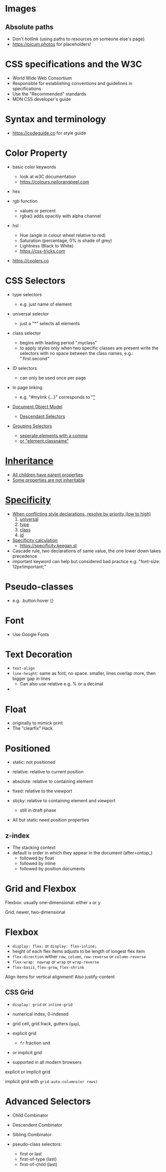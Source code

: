 # Images

## Absolute paths

* Don't _hotlink_ (using paths to resources on someone else's page)
* https://picum.photos for placeholders!

# CSS specifications and the W3C

* World Wide Web Consortium
* Responsible for establishing conventions and guidelines in
  specifications
* Use the "Recommended" standards
* MDN CSS developer's guide

# Syntax and terminology

* https://codeguide.co for style guide

# Color Property

* basic color keywords
  * look at w3C documentation
  * https://colours.neilorangpeel.com
* hex
* rgb function
  * values or percent
  * rgba() adds opacitiy with alpha channel

* hsl
  * Hue (angle in colour wheel relative to red)
  * Saturation (percentage, 0% is shade of grey)
  * Lightness (Black to White)
  * https://css-tricks.com

* https://coolers.co

# CSS Selectors

* type selectors
  * e.g. just name of element
  
* universal selector
  * just a "*" selects all elements

* class selector
  * begins with leading period ".myclass"
  * to apply styles only when two specific classes are present
    write the selectors with no space between the class names,
    e.g.: ".first.second"

* ID selectors
  * can only be used once per page

* In page linking
  * e.g. "#mylink {...}" corresponds to "<a href="#mylink">"

* Document Object Model

  * Descendant Selectors

* Grouping Selectors
  * seperate elements with a comma
  * or "element.classname"

# Inheritance
  * All children have parent properties
  * Some properties are not inheritable

# Specificity
  * When conflicting style declarations, resolve by priority (low to high)
    1. universal
    2. type
    3. class
    4. id
  * Specificity calculation
    * https://specificity.keegan.st
  * Cascade rule, two declarations of same value, the one lower
    down takes precedence
  * important keyword can help but considered bad practice
    e.g. "font-size: 12px!important;"

# Pseudo-classes

* e.g. .button:hover {}
# Font

* Use Google Fonts

# Text Decoration

* `text-align`
* `line-height`: same as font, no space. smaller, lines overlap
  more, then bigger gap in lines
  * Can also use relative e.g. % or a decimal
* 

# Float

* originally to mimick print
* The "clearfix" Hack

# Positioned

* static: not positioned
* relative: relative to current position
* absolute: relative to containing element
* fixed: relative to the viewport
* sticky: relative to containing element and viewport
  * still in draft phase


* All but static need position properties

## z-index

* The stacking context
* default is order in which they appear in the document (after=ontop_)
  * followed by float
  * followed by inline
  * followed by position documents


# Grid and Flexbox

Flexbox: usually one-dimensional: either x or y

Grid: newer, two-dimensional

# Flexbox

* `display: flex;` or `display: flex-inline;`
* height of each flex items adjusts to be length of longest flex item
* `flex-direction` wither `row`, `column`, `row-reverse` or `column-reverse`
* `flex-wrap: nowrap` or `wrap` or `wrap-reverse`
* `flex-basis`, `flex-grow`, `flex-shrink`

Align items for vertical alignment!
Also justify-content

## CSS Grid

* `display: grid` or `inline-grid`
* numerical index, 0-indexed
* grid cell, grid track, gutters (`gap`), 

* explicit grid
  * `fr` fraction unit
* or implicit grid

* supported in all modern browsers

explicit or implicit grid

implicit grid with `grid-auto-columns(or rows)`

# Advanced Selectors

* Child Combinator
* Descendent Combinator
* Sibling Combinator

* pseudo-class selectors:
  * first or last
  * first-of-type (last)
  * first-of-child (last)

